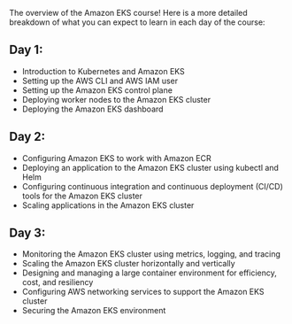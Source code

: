 
The overview of the Amazon EKS course! 
Here is a more detailed breakdown of what you can expect to learn in each day of the course:


## Day 1:

* Introduction to Kubernetes and Amazon EKS
* Setting up the AWS CLI and AWS IAM user
* Setting up the Amazon EKS control plane
* Deploying worker nodes to the Amazon EKS cluster
* Deploying the Amazon EKS dashboard

## Day 2:

* Configuring Amazon EKS to work with Amazon ECR
* Deploying an application to the Amazon EKS cluster using kubectl and Helm
* Configuring continuous integration and continuous deployment (CI/CD) tools for the Amazon EKS cluster
* Scaling applications in the Amazon EKS cluster

## Day 3:

* Monitoring the Amazon EKS cluster using metrics, logging, and tracing
* Scaling the Amazon EKS cluster horizontally and vertically
* Designing and managing a large container environment for efficiency, cost, and resiliency
* Configuring AWS networking services to support the Amazon EKS cluster
* Securing the Amazon EKS environment


